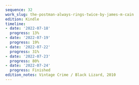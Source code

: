 ```yaml
---
sequence: 32
work_slug: the-postman-always-rings-twice-by-james-m-cain
edition: Kindle
timeline:
- date: '2022-07-18'
  progress: 13%
- date: '2022-07-19'
  progress: 19%
- date: '2022-07-22'
  progress: 31%
- date: '2022-07-23'
  progress: 80%
- date: '2022-07-24'
  progress: Finished
edition_notes: Vintage Crime / Black Lizard, 2010
---
```


